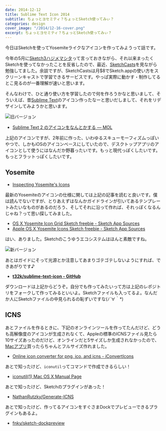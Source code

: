 ```yaml
---
date: 2014-12-12
title: Sublime Text Icon 2014
subtitle: ちょっとヨセミティ？ちょっとSketch使ってみぃ？
categories: design
cover_image: "/2014/12-16-cover.png"
excerpt: ちょっとヨセミティ？ちょっとSketch使ってみぃ？
---
```


今日はSketchを使ってYosemiteライクなアイコンを作ってみようって話です。

今年の5月に[Sketch3ハジメマシタ](/mol/log/sketch3/)って言っておきながら、それ以来まったくSketchを使ってなかったことを反省したので、最近、[SketchCasts](http://www.sketchcasts.net/)を見ながら勉強してました。余談ですが、SketchCastsは月$8でSketch.appの使い方をスクリーンキャストで学習できるサービスです。やっぱ実際に動かす・制作してるとこ見るのが一番理解が速いと思います。

そんなわけで、ひと通り使い方を学習したので何を作ろうかなと思いまして、そういえば、昔[Sublime Text](http://www.sublimetext.com/)のアイコン作ったなーと思いだしまして、それをリデザインしてみようかと思います。

![旧バージョン](http://t32k.me/static/blog/2012/12/icon2.jpg)

+ [Sublime Text 2 のアイコンをなんとかする — MOL](/mol/log/present-for-you/)

上記のアイコンですが、2年前に作った、いわゆるスキューモーフィズムっぽいやつで、しかもiOSのアイコンベースにしていたので、デスクトップアプリのアイコンとして使うにはなんだか野暮ったいです。もっと現代っぽくしたいです。もっとフラットっぽくしたいです。

## Yosemite

+ [Inspecting Yosemite's Icons](http://martiancraft.com/blog/2014/07/inspecting-yosemite-icons/)

最新のYosemiteのアイコンの仕様に関しては上記の記事を読むと良いです。僕は読んでないですが、とりあえずはなんかガイドラインが引いてあるテンプレートみたいなものがあるのだろう、そしてそれに沿って作れば、それっぽくなるんじゃね？って思い探してみました。

+ [OS X Yosemite Icon Grid Sketch freebie - Sketch App Sources](http://www.sketchappsources.com/free-source/630-os-x-yosemite-icon-grid-sketch-freebie-resource.html)
+ [Apple OS X Yosemite Icons Sketch freebie - Sketch App Sources](http://www.sketchappsources.com/free-source/563-osx-yosemite-icons-sketch-freebie.html)

はい、ありました。Sketchのこうゆうエコシステムはほんと素敵ですね。


![新バージョン](/mol/images/2014/12-16-fig01.jpg)

あとはガイドにそって光源とか注意してあまりゴテゴテしないようにすれば、できあがりです♪

+ __[t32k/sublime-text-icon - GitHub](https://github.com/t32k/sublime-text-icon)__

ダウンロードは上記からどうぞ。自分でも作ってみたいって方は上記のレポジトリをフォークして作ってみるといいよ。Sketchファイルも入ってるよ。なんだか人にSketchファイルの中見られるの恥ずいですな(ﾉ´∀｀*)

## ICNS

あとファイルを作るときに、下記のオンラインツールを作ってたんだけど、どうも高解像度のアイコンが生成されなくて、Appleの標準のICNSファイル見たら10サイズあったのだけど、オンラインだと5サイズしか生成されなかったので、[Macアプリ](https://itunes.apple.com/us/app/iconvert-icons/id515197296?mt=12&ign-mpt=uo%3D4)買ったらちゃんとフルサイズ作れました。

+ [Online icon converter for png, ico, and icns - iConvertIcons](http://iconverticons.com/online/)

あとで知ったけど、`iconutil`ってコマンドで作成できるらしい！

+ [iconutil(1) Mac OS X Manual Page](https://developer.apple.com/library/mac/documentation/Darwin/Reference/ManPages/man1/iconutil.1.html)

あとで知ったけど、Sketchのプラグインがあった！

+ [NathanRutzky/Generate-ICNS](https://github.com/NathanRutzky/Generate-ICNS)

あとで知ったけど、作ってるアイコンをすぐさまDockでプレビューできるプラグインもあるよ。

+ [fnky/sketch-dockpreview](https://github.com/fnky/sketch-dockpreview)

